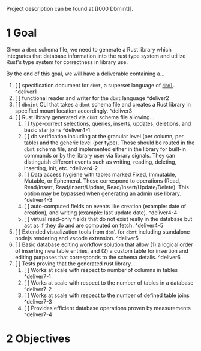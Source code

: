 
Project description can be found at [[000 Dbmint]].

# 1 Goal

Given a `dbmt` schema file, we need to generate a Rust library which integrates that database information into the rust type system and utilize Rust's type system for correctness in library use.

By the end of this goal, we will have a deliverable containing a...

1.  [ ] specification document for `dbmt`, a superset language of [`dbml`](https://dbml.dbdiagram.io/docs/). ^deliver1
2.  [ ] functional reader and writer for the `dbmt` language ^deliver2
3.  [ ] `dbmint` CLI that takes a `dbmt` schema file and creates a Rust library in specified mount location accordingly. ^deliver3
4.  [ ] Rust library generated via `dbmt` schema file allowing...
	1.  [ ] type-correct selections, queries, inserts, updates, deletions, and basic star joins ^deliver4-1
	2.  [ ] db verification including at the granular level (per column, per table) and the generic level (per type). Those should be routed in the `dbmt` schema file, and implemented either in the library for built-in commands or by the library user via library signals. They can distinguish different events such as writing, reading, deleting, inserting, init, etc. ^deliver4-2
	3. [ ] Data access hygiene with tables marked Fixed, Immutable, Mutable, or Ephemeral. These correspond to operations (Read, Read/Insert, Read/Insert/Update, Read/Insert/Update/Delete). This option may be bypassed when generating an admin use library. ^deliver4-3
	4. [ ] auto-computed fields on events like creation (example: date of creation), and writing (example: last update date). ^deliver4-4
	5. [ ] virtual read-only fields that do not exist really in the database but act as if they do and are computed on fetch. ^deliver4-5
5. [ ] Extended visualization tools from `dbml` for `dbmt` including standalone nodejs rendering and vscode extension. ^deliver5
6. [ ] Basic database editing workflow solution that allow (1) a logical order of inserting new table entries, and (2) a custom table for insertion and editing purposes that corresponds to the schema details. ^deliver6
7. [ ] Tests proving that the generated rust library...
	1. [ ] Works at scale with respect to number of columns in tables ^deliver7-1
	2. [ ] Works at scale with respect to the number of tables in a database ^deliver7-2
	3. [ ] Works at scale with respect to the number of defined table joins ^deliver7-3
	4. [ ] Provides efficient database operations proven by measurements ^deliver7-4

# 2 Objectives